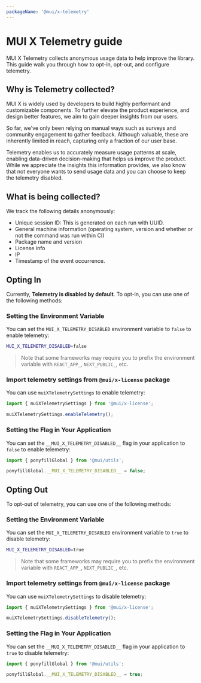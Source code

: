 ```yaml
---
packageName: '@mui/x-telemetry'
---
```


# MUI X Telemetry guide

<p class="description">MUI X Telemetry collects anonymous usage data to help improve the library. This guide walk you through how to opt-in, opt-out, and configure telemetry.</p>

## Why is Telemetry collected?

MUI X is widely used by developers to build highly performant and customizable components. To further elevate the product experience, and design better features, we aim to gain deeper insights from our users.

So far, we've only been relying on manual ways such as surveys and community engagement to gather feedback. Although valuable, these are inherently limited in reach, capturing only a fraction of our user base.

Telemetry enables us to accurately measure usage patterns at scale, enabling data-driven decision-making that helps us improve the product. While we appreciate the insights this information provides, we also know that not everyone wants to send usage data and you can choose to keep the telemetry disabled.

## What is being collected?

We track the following details anonymously:

- Unique session ID: This is generated on each run with UUID.
- General machine information (operating system, version and whether or not the command was run within CI)
- Package name and version
- License info
- IP
- Timestamp of the event occurrence.

## Opting In

Currently, **Telemetry is disabled by default**. To opt-in, you can use one of the following methods:

### Setting the Environment Variable

You can set the `MUI_X_TELEMETRY_DISABLED` environment variable to `false` to enable telemetry:

```bash
MUI_X_TELEMETRY_DISABLED=false
```

> Note that some frameworks may require you to prefix the environment variable with `REACT_APP_`, `NEXT_PUBLIC_`, etc.

### Import telemetry settings from `@mui/x-license` package

You can use `muiXTelemetrySettings` to enable telemetry:

```js
import { muiXTelemetrySettings } from '@mui/x-license';

muiXTelemetrySettings.enableTelemetry();
```

### Setting the Flag in Your Application

You can set the `__MUI_X_TELEMETRY_DISABLED__` flag in your application to `false` to enable telemetry:

```js
import { ponyfillGlobal } from '@mui/utils';

ponyfillGlobal.__MUI_X_TELEMETRY_DISABLED__ = false;
```

## Opting Out

To opt-out of telemetry, you can use one of the following methods:

### Setting the Environment Variable

You can set the `MUI_X_TELEMETRY_DISABLED` environment variable to `true` to disable telemetry:

```bash
MUI_X_TELEMETRY_DISABLED=true
```

> Note that some frameworks may require you to prefix the environment variable with `REACT_APP_`, `NEXT_PUBLIC_`, etc.

### Import telemetry settings from `@mui/x-license` package

You can use `muiXTelemetrySettings` to disable telemetry:

```js
import { muiXTelemetrySettings } from '@mui/x-license';

muiXTelemetrySettings.disableTelemetry();
```

### Setting the Flag in Your Application

You can set the `__MUI_X_TELEMETRY_DISABLED__` flag in your application to `true` to disable telemetry:

```js
import { ponyfillGlobal } from '@mui/utils';

ponyfillGlobal.__MUI_X_TELEMETRY_DISABLED__ = true;
```
